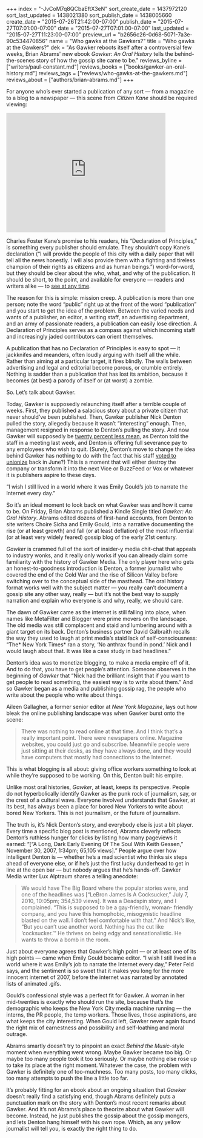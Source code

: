 +++
index = "-JvCoM7q8QCbaEftX3eN"
sort_create_date = 1437972120
sort_last_updated = 1438021380
sort_publish_date = 1438005660
create_date = "2015-07-26T21:42:00-07:00"
publish_date = "2015-07-27T07:01:00-07:00"
date = "2015-07-27T07:01:00-07:00"
last_updated = "2015-07-27T11:23:00-07:00"
preview_url = "b2656c26-0d68-5071-7a3e-90c534470856"
name = "Who gawks at the Gawkers?"
title = "Who gawks at the Gawkers?"
dek = "As Gawker reboots itself after a controversial few weeks, Brian Abrams' new ebook *Gawker: An Oral History* tells the behind-the-scenes story of how the gossip site came to be."
reviews_byline = ["writers/paul-constant.md"]
reviews_books = ["books/gawker-an-oral-history.md"]
reviews_tags = ["reviews/who-gawks-at-the-gawkers.md"]
reviews_about = ["authors/brian-abrams.md"]
+++

For anyone who’s ever started a publication of any sort — from a magazine to a blog to a newspaper — this scene from *Citizen Kane* should be required viewing:

<iframe width="420" height="315" src="https://www.youtube.com/embed/Oav-tDznRq0" frameborder="0" allowfullscreen></iframe>

Charles Foster Kane’s promise to his readers, his “Declaration of Principles,” is something every publisher should emulate. They shouldn’t copy Kane’s declaration (“I will provide the people of this city with a daily paper that will tell all the news honestly. I will also provide them with a fighting and tireless champion of their rights as citizens and as human beings.”) word-for-word, but they should be clear about the who, what, and why of the publication. It should be short, to the point, and available for everyone — readers and writers alike — to [see at any time](http://seattlereviewofbooks.com/about/).

The reason for this is simple: mission creep. A publication is more than one person; note the word “public” right up at the front of the word “publication” and you start to get the idea of the problem. Between the varied needs and wants of a publisher, an editor, a writing staff, an advertising department, and an army of passionate readers, a publication can easily lose direction. A Declaration of Principles serves as a compass against which incoming staff and increasingly jaded contributors can orient themselves.

A publication that has no Declaration of Principles is easy to spot — it jackknifes and meanders, often loudly arguing with itself all the while. Rather than aiming at a particular target, it fires blindly. The walls between advertising and legal and editorial become porous, or crumble entirely. Nothing is sadder than a publication that has lost its ambition, because it becomes (at best) a parody of itself or (at worst) a zombie. 

So. Let’s talk about Gawker.

<div class="break"></div>

Today, Gawker is supposedly relaunching itself after a terrible couple of weeks. First, they published a salacious story about a private citizen that never should’ve been published. Then, Gawker publisher Nick Denton pulled the story, allegedly because it wasn’t “interesting” enough. Then, management resigned in response to Denton’s pulling the story. And now Gawker will supposedly be [twenty percent less mean](http://seattlereviewofbooks.com/notes/2015/07/24/gawkercom-to-reboot-on-monday-as-something-20-percent-nicer/), as Denton told the staff in a meeting last week, and Denton is offering full severance pay to any employees who wish to quit. (Surely, Denton’s move  to change the idea behind Gawker has nothing to do with the fact that his staff [voted to unionize](http://gawker.com/gawker-media-votes-to-unionize-1708892974) back in June?) This is a moment that will either destroy the company or transform it into the next Vice or BuzzFeed or Vox or whatever it is publishers aspire to these days.


<p class="pull-quote">“I wish I still lived in a world where it was Emily Gould’s job to narrate the Internet every day.”</p>

So it’s an ideal moment to look back on what Gawker was and how it came to be. On Friday, Brian Abrams published a Kindle Single titled *Gawker: An Oral History*. Abrams edited dozens of first-hand accounts, from Denton to site writers Choire Sicha and Emily Gould, into a narrative documenting the rise (or at least growth) and fall (or at least deflation) of the most influential (or at least very widely feared) gossip blog of the early 21st century.

 *Gawker* is crammed full of the sort of insider-y media chit-chat that appeals to industry wonks, and it really only works if you can already claim some familiarity with the history of Gawker Media. The only player here who gets an honest-to-goodness introduction is Denton, a former journalist who covered the end of the Cold War and the rise of Silicon Valley before switching over to the conceptual side of the masthead. The oral history format works well with the subject matter — you really can’t document a gossip site any other way, really — but it’s not the best way to supply narration and explain who everyone is and why, really, we should care.

The dawn of Gawker came as the internet is still falling into place, when names like MetaFilter and Blogger were prime movers on the landscape. The old media was still complacent and staid and lumbering around with a giant target on its back. Denton’s business partner David Galbraith recalls the way they used to laugh at print media’s staid lack of self-consciousness: “The* New York Times* ran a story, ‘No anthrax found in pond.’ Nick and I would laugh about that. It was like a case study in bad headlines.”

Denton’s idea was to monetize blogging, to make a media empire off of it. And to do that, you have to get people’s attention. Someone observes in the beginning of *Gawker* that “Nick had the brilliant insight that if you want to get people to read something, the easiest way is to write about them.” And so Gawker began as a media and publishing gossip rag, the people who write about the people who write about things.

Aileen Gallagher, a former senior editor at *New York Magazine*, lays out how bleak the online publishing landscape was when Gawker burst onto the scene:

<blockquote>There was nothing to read online at that time. And I think that’s a really important point. There were newspapers online. Magazine websites, you could just go and subscribe. Meanwhile people were just sitting at their desks, as they have always done, and they would have computers that mostly had connections to the Internet.</blockquote>

This is what blogging is all about: giving office workers something to look at while they’re supposed to be working. On this, Denton built his empire.

<div class="break"></div>

Unlike most oral histories, *Gawker*, at least, keeps its perspective. People do not hyperbolically identify Gawker as the punk rock of journalism, say, or the crest of a cultural wave. Everyone involved understands that Gawker, at its best, has always been a place for bored New Yorkers to write about bored New Yorkers. This is not journalism, or the future of journalism.

The truth is, it’s Nick Denton’s story, and everybody else is just a bit player. Every time a specific blog post is mentioned, Abrams cleverly reflects Denton’s ruthless hunger for clicks by listing how many pageviews it earned: “[“A Long, 
Dark Early Evening Of The Soul With Keith Gessen,” November 30, 2007, 1:34pm; 65,105 views].” People argue over how intelligent Denton is — whether he’s a mad scientist who thinks six steps ahead of everyone else, or if he’s just the first lucky dunderhead to get in line at the open bar — but nobody argues that he’s hands-off. Gawker Media writer Lux Alptraum shares a telling anecdote:

<blockquote>We would have The Big Board where the popular stories were, and one of the headlines  was [“LeBron James Is A Cocksucker,” July 7, 2010, 10:05pm; 354,539 views]. It was a Deadspin story, and I complained. “This is supposed to be a gay-friendly, woman- friendly company, and you have this homophobic, misogynistic headline blasted on the wall. I don’t feel comfortable with that.” And Nick’s like, “But you can’t use another word. Nothing has the cut like ‘cocksucker.’” He thrives on being edgy and sensationalistic. He wants to throw a bomb in the room.</blockquote>

Just about everyone agrees that Gawker’s high point — or at least one of its high points — came when Emily Gould became editor. “I wish I still lived in a world where it was Emily’s job to narrate the Internet every day,” Peter Feld says, and the sentiment is so sweet that it makes you long for the more innocent internet of 2007, before the internet was narrated by annotated lists of animated .gifs. 

Gould’s confessional style was a perfect fit for Gawker. A woman in her mid-twenties is exactly who should run the site, because that’s the demographic who keeps the New York City media machine running — the interns, the PR people, the temp workers. Those lives, those aspirations, are what keeps the city interesting. When Gould left, Gawker never again found the right mix of earnestness and possibility and self-loathing and moral outrage.

<div class="break"></div>

Abrams smartly doesn’t try to pinpoint an exact *Behind the Music*-style moment when everything went wrong. Maybe Gawker became too big. Or maybe too many people took it too seriously. Or maybe nothing else rose up to take its place at the right moment. Whatever the case, the problem with Gawker is definitely one of too-muchness. Too many posts, too many clicks, too many attempts to push the line a little too far.

It’s probably fitting for an ebook about an ongoing situation that *Gawker* doesn’t really find a satisfying end, though Abrams definitely puts a punctuation mark on the story with Denton’s most recent remarks about Gawker. And it’s not Abrams’s place to theorize about what Gawker will become. Instead, he just publishes the gossip about the gossip mongers, and lets Denton hang himself with his own rope. Which, as any yellow journalist will tell you, is exactly the right thing to do.


